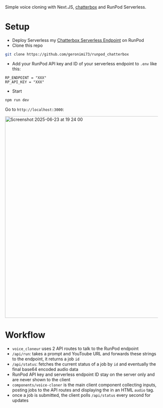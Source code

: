 Simple voice cloning with Next.JS, [chatterbox](https://huggingface.co/ResembleAI/chatterbox) and RunPod Serverless.

# Setup

* Deploy Serverless my [Chatterbox Serverless Endpoint](https://github.com/geronimi73/runpod_chatterbox) on RunPod
* Clone this repo

```bash
git clone https://github.com/geronimi73/runpod_chatterbox
```

* Add your RunPod API key and ID of your serverless endpoint to `.env` like this:
```
RP_ENDPOINT = "XXX"
RP_API_KEY = "XXX"
```
* Start

```bash
npm run dev
```

Go to `http://localhost:3000`:

<img width="662" alt="Screenshot 2025-06-23 at 19 24 00" src="https://github.com/user-attachments/assets/5e1f4225-dd7b-47af-9fe5-5d01afed1181" />

# Workflow
* `voice_cloneur` uses 2 API routes to talk to the RunPod endpoint
* `/api/run`: takes a prompt and YouToube URL and forwards these strings to the endpoint, it returns a job `id`
* `/api/status`: fetches the current status of a job by `id` and eventually the final base64 encoded audio data
* RunPod API key and serverless endpoint ID stay on the server only and are never shown to the client
* `components/voice-cloner` is the main client component collecting inputs, posting jobs to the API routes and displaying the in an HTML `audio` tag.
* once a job is submitted, the client polls `/api/status` every second for updates 
